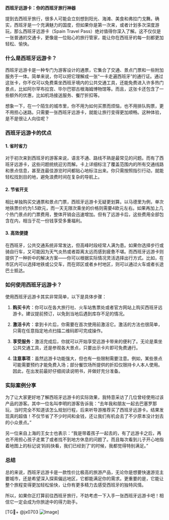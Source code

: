 **西班牙远游卡：你的西班牙旅行神器**

提到去西班牙旅行，很多人可能会立刻想到阳光、海滩、美食和弗拉门戈舞。确实，西班牙是一个充满魅力的国度，但如果你是第一次来，或者计划多次深度游玩，那么西班牙远游卡（Spain Travel Pass）绝对值得你深入了解。这不仅仅是一张普通的交通卡，更像是一位贴心的旅行管家，能让你在西班牙的每一刻都更加轻松、愉快。

### 什么是西班牙远游卡？

西班牙远游卡是一种专门为游客设计的通票，它集合了交通、景点门票和一些附加服务于一体。简单来说，你可以把它理解成一张“一卡走遍西班牙”的通行证。通过这张卡，你不仅可以免费乘坐西班牙境内的公共交通工具，还能免费进入许多热门景点，比如阿尔罕布拉宫、毕尔巴鄂古根海姆博物馆等。而且，这张卡还包含了一些额外的优惠，比如机场接送服务、餐厅折扣等。

想象一下，在一个陌生的城市里，你不用为如何买票而烦恼，也不用排队购票，更不用担心迷路。只需要一张西班牙远游卡，就能让旅行变得更加顺畅。这种体验，是不是很让人向往呢？

### 西班牙远游卡的优点

#### 1. 省时省力
对于初次来到西班牙的游客来说，语言不通、路线不熟是最常见的问题。而有了西班牙远游卡，这些问题统统迎刃而解。卡上详细标注了覆盖范围内的所有交通线路和景点信息，甚至连最佳游览时间都贴心地标注出来。你只需按照指引行动，就能轻松找到目的地，避免浪费时间在复杂的导航上。

#### 2. 节省开支
相比单独购买交通票和景点门票，西班牙远游卡无疑更划算。以马德里为例，单次地铁票价约为1.5欧元，而一天无限次乘坐的价格则需要4欧元左右。如果再加上几个热门景点的门票费用，整体开销会迅速增加。但有了远游卡后，这些费用全部包含在内，相当于花一份钱享受多重福利。

#### 3. 高效便捷
在西班牙，公共交通系统非常发达，但高峰时段经常人满为患。如果你选择步行或骑自行车，又可能因为天气炎热或者距离太远而感到疲惫不堪。而西班牙远游卡则提供了一种折中的解决方案——你可以根据实际情况灵活选择出行方式。比如，在市区内可以选择地铁或公交车，而在郊区或者乡村地区，则可以通过火车或者长途巴士抵达。

### 如何使用西班牙远游卡？

使用西班牙远游卡其实非常简单，以下是具体步骤：

1. **购买卡片**：你可以在各大旅行社、火车站售票处或者官方网站上购买西班牙远游卡。建议提前预订，以免到当地后遇到库存不足的情况。
   
2. **激活卡片**：拿到卡片后，你需要在首次使用前激活它。激活的方法也很简单，只需在任意指定地点扫描二维码即可完成操作。

3. **享受服务**：激活完成后，你就可以开始享受远游卡带来的便利了。无论是乘坐公共交通工具，还是参观各大景点，只要出示卡片即可免费通行。

4. **注意事项**：虽然远游卡功能强大，但也有一些限制需要注意。例如，某些景点可能需要预约才能免费入场；部分餐饮场所提供的折扣仅限持卡人本人使用。因此，在出发前最好仔细阅读说明书，并做好充分准备。

### 实际案例分享

为了让大家更好地了解西班牙远游卡的实际效果，我特意采访了几位曾经使用过该产品的游客。其中一位名叫李明的游客告诉我：“去年我和朋友一起去巴塞罗那玩，当时完全不知道该怎么规划行程，后来听导游推荐买了西班牙远游卡。结果发现真的超值！不仅节省了不少时间和金钱，还让我们有机会去了不少原本没计划去的小众景点。”

另一位来自上海的王女士也表示：“我是带着孩子一起去的，有了远游卡之后，再也不用担心孩子走累了或者找不到地方休息的问题了。而且每次看到儿子开心地指着地图上的标记说‘妈妈快看，我们已经到了’的时候，我都觉得特别满足。”

### 总结

总的来说，西班牙远游卡是一款性价比极高的旅游产品，无论你是想要快速游览主要城市，还是希望深入探索偏远地区，它都能满足你的需求。更重要的是，它能让整个旅程变得更加轻松愉快，让你有更多精力去感受西班牙的独特风情。

所以，如果你正打算前往西班牙旅行，不妨考虑一下入手一张西班牙远游卡吧！相信它一定会成为你旅途中的得力助手。

[TG💪+ @jx0703 ![Image](https://github.com/user-attachments/assets/dbca1d08-cadb-493c-b0ec-ad6f7a83f270)]